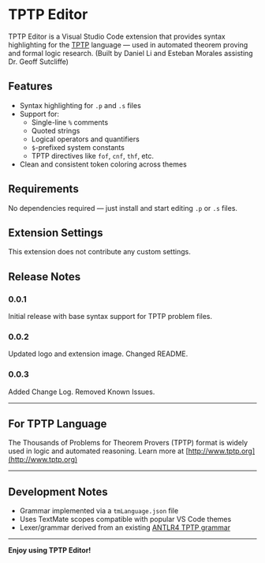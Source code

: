 # TPTP Editor

TPTP Editor is a Visual Studio Code extension that provides syntax highlighting for the [TPTP](http://www.tptp.org/) language — used in automated theorem proving and formal logic research.
(Built by Daniel Li and Esteban Morales assisting Dr. Geoff Sutcliffe)

## Features

- Syntax highlighting for `.p` and `.s` files
- Support for:
  - Single-line `%` comments
  - Quoted strings
  - Logical operators and quantifiers
  - `$`-prefixed system constants
  - TPTP directives like `fof`, `cnf`, `thf`, etc.
- Clean and consistent token coloring across themes

## Requirements

No dependencies required — just install and start editing `.p` or `.s` files.

## Extension Settings

This extension does not contribute any custom settings.

## Release Notes

### 0.0.1

Initial release with base syntax support for TPTP problem files.

### 0.0.2

Updated logo and extension image. Changed README.

### 0.0.3

Added Change Log. Removed Known Issues.

---

## For TPTP Language

The Thousands of Problems for Theorem Provers (TPTP) format is widely used in logic and automated reasoning. Learn more at [http://www.tptp.org](http://www.tptp.org)

---

## Development Notes

- Grammar implemented via a `tmLanguage.json` file
- Uses TextMate scopes compatible with popular VS Code themes
- Lexer/grammar derived from an existing [ANTLR4 TPTP grammar](http://www.tptp.org/TPTP/SyntaxBNF.html)

---

**Enjoy using TPTP Editor!**
